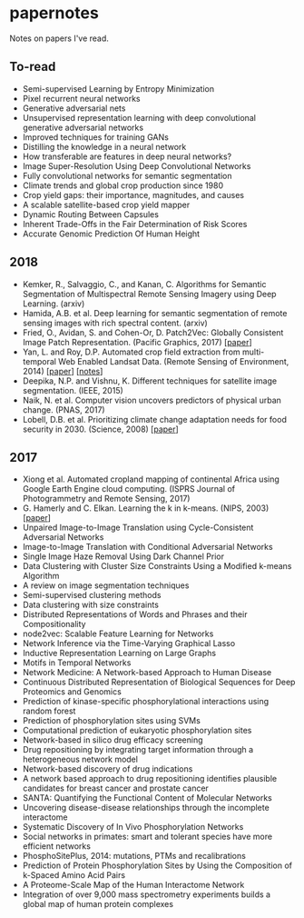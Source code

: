 # papernotes
Notes on papers I've read.

## To-read
* Semi-supervised Learning by Entropy Minimization
* Pixel recurrent neural networks
* Generative adversarial nets
* Unsupervised representation learning with deep convolutional generative adversarial networks
* Improved techniques for training GANs
* Distilling the knowledge in a neural network
* How transferable are features in deep neural networks?
* Image Super-Resolution Using Deep Convolutional Networks
* Fully convolutional networks for semantic segmentation
* Climate trends and global crop production since 1980
* Crop yield gaps: their importance, magnitudes, and causes
* A scalable satellite-based crop yield mapper
* Dynamic Routing Between Capsules
* Inherent Trade-Offs in the Fair Determination of Risk Scores
* Accurate Genomic Prediction Of Human Height

## 2018
* Kemker, R., Salvaggio, C., and Kanan, C. Algorithms for Semantic Segmentation of Multispectral Remote Sensing Imagery using Deep Learning. (arxiv)
* Hamida, A.B. et al. Deep learning for semantic segmentation of remote sensing images with rich spectral content. (arxiv)
* Fried, O., Avidan, S. and Cohen-Or, D. Patch2Vec: Globally Consistent Image Patch Representation. (Pacific Graphics, 2017) [[paper](http://www.ohadf.com/papers/FriedAvidanCohenOr_PG2017.pdf)]
* Yan, L. and Roy, D.P. Automated crop field extraction from multi-temporal Web Enabled Landsat Data. (Remote Sensing of Environment, 2014) [[paper](http://www.sciencedirect.com/science/article/pii/S0034425714000194)] [[notes](image_segmentation/automated_crop_field_extraction_from_landsat)]
* Deepika, N.P. and Vishnu, K. Different techniques for satellite image segmentation. (IEEE, 2015)
* Naik, N. et al. Computer vision uncovers predictors of physical urban change. (PNAS, 2017)
* Lobell, D.B. et al. Prioritizing climate change adaptation needs for food security in 2030. (Science, 2008) [[paper](http://science.sciencemag.org/content/319/5863/607)]

## 2017
* Xiong et al. Automated cropland mapping of continental Africa using Google Earth Engine cloud computing. (ISPRS Journal of Photogrammetry and Remote Sensing, 2017)
* G. Hamerly and C. Elkan. Learning the k in k-means. (NIPS, 2003) [[paper](https://papers.nips.cc/paper/2526-learning-the-k-in-k-means.pdf)]
* Unpaired Image-to-Image Translation using Cycle-Consistent Adversarial Networks
* Image-to-Image Translation with Conditional Adversarial Networks
* Single Image Haze Removal Using Dark Channel Prior
* Data Clustering with Cluster Size Constraints Using a Modified k-means Algorithm
* A review on image segmentation techniques
* Semi-supervised clustering methods
* Data clustering with size constraints
* Distributed Representations of Words and Phrases and their Compositionality
* node2vec: Scalable Feature Learning for Networks
* Network Inference via the Time-Varying Graphical Lasso
* Inductive Representation Learning on Large Graphs
* Motifs in Temporal Networks
* Network Medicine: A Network-based Approach to Human Disease
* Continuous Distributed Representation of Biological Sequences for Deep Proteomics and Genomics
* Prediction of kinase-specific phosphorylational interactions using random forest
* Prediction of phosphorylation sites using SVMs
* Computational prediction of eukaryotic phosphorylation sites
* Network-based in silico drug efficacy screening
* Drug repositioning by integrating target information through a heterogeneous network model
* Network-based discovery of drug indications
* A network based approach to drug repositioning identifies plausible candidates for breast cancer and prostate cancer
* SANTA: Quantifying the Functional Content of Molecular Networks
* Uncovering disease-disease relationships through the incomplete interactome
* Systematic Discovery of In Vivo Phosphorylation Networks
* Social networks in primates: smart and tolerant species have more efficient networks
* PhosphoSitePlus, 2014: mutations, PTMs and recalibrations
* Prediction of Protein Phosphorylation Sites by Using the Composition of k-Spaced Amino Acid Pairs
* A Proteome-Scale Map of the Human Interactome Network
* Integration of over 9,000 mass spectrometry experiments builds a global map of human protein complexes
